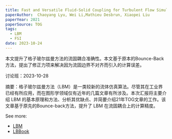 ```yaml
---
title: Fast and Versatile Fluid-Solid Coupling for Turbulent Flow Simulation
paperAuthor:  Chaoyang Lyu, Wei Li,Mathieu Desbrun, Xiaopei Liu
paperYear: 2021
paperSource: TOG
tags:
  - LBM
  - FSI
date: 2023-10-24
---
```


本文提升了格子玻尔兹曼方法的流固耦合准确性。本文基于原本的Bounce-Back方法，提出了修正力项来解决因为流固边界不对齐而引入的计算误差。

<!-- more -->

讨论班：2023-10-28

摘要：格子玻尔兹曼方法（LBM）是一类较新的流体仿真算法。尽管其在工业界已经有所应用，而在图形学领域仅有近年的几篇文章有所涉及。本次汇报将主要介绍 LBM 的基本原理和方法、分析其优缺点、并简要介绍21年TOG文章的工作。该文章基于原先的Bounce-back方法，提升了 LBM 在流固耦合上的计算精度。

See more:

- [LBM](../../../Wiki/FluidSimulation/LBM/index.md)
- [LBBook](../../../Wiki/FluidSimulation/LBM/books/LBM%20Principles%20and%20practice.md#boltzmann-eqn-and-collision-operator)